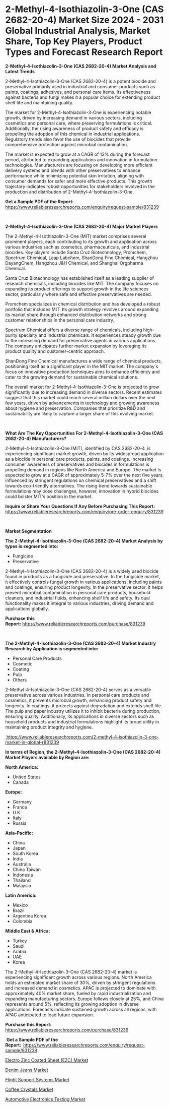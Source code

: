 <p><h1>2-Methyl-4-Isothiazolin-3-One (CAS 2682-20-4) Market Size 2024 - 2031 Global Industrial Analysis, Market Share, Top Key Players, Product Types and Forecast Research Report</h1></p><p><strong>2-Methyl-4-Isothiazolin-3-One (CAS 2682-20-4) Market Analysis and Latest Trends</strong></p>
<p><p>2-Methyl-4-Isothiazolin-3-One (CAS 2682-20-4) is a potent biocide and preservative primarily used in industrial and consumer products such as paints, coatings, adhesives, and personal care items. Its effectiveness against bacteria and fungi makes it a popular choice for extending product shelf life and maintaining quality.</p><p>The market for 2-Methyl-4-Isothiazolin-3-One is experiencing notable growth, driven by increasing demand in various sectors, including cosmetics and personal care, where preserving formulations is critical. Additionally, the rising awareness of product safety and efficacy is propelling the adoption of this chemical in industrial applications. Regulatory trends also favor the use of biocides that provide comprehensive protection against microbial contamination.</p><p>The market is expected to grow at a CAGR of 13% during the forecast period, attributed to expanding applications and innovation in formulation technologies. Manufacturers are focusing on developing more efficient delivery systems and blends with other preservatives to enhance performance while minimizing potential skin irritation, aligning with consumer demands for safer and more effective products. This growth trajectory indicates robust opportunities for stakeholders involved in the production and distribution of 2-Methyl-4-Isothiazolin-3-One.</p></p>
<p><strong>Get a Sample PDF of the Report:&nbsp;</strong> <a href="https://www.reliableresearchreports.com/enquiry/request-sample/831239?utm_campaign=13&utm_medium=2&utm_source=Github&utm_content=ia&utm_term=08102024&utm_id=2-methyl-4-isothiazolin-3-one-cas-2682-20-4">https://www.reliableresearchreports.com/enquiry/request-sample/831239</a></p>
<p>&nbsp;</p>
<p><strong>2-Methyl-4-Isothiazolin-3-One (CAS 2682-20-4) Major Market Players</strong></p>
<p><p>The 2-Methyl-4-Isothiazolin-3-One (MIT) market comprises several prominent players, each contributing to its growth and application across various industries such as cosmetics, pharmaceuticals, and industrial biocides. Key players include Santa Cruz Biotechnology, Promchem, Spectrum Chemical, Leap Labchem, ShanDong Fine Chemical, Hangzhou DayangChem, Hangzhou J&H Chemical, and Shanghai Orgpharma Chemical.</p><p>Santa Cruz Biotechnology has established itself as a leading supplier of research chemicals, including biocides like MIT. The company focuses on expanding its product offerings to support growth in the life sciences sector, particularly where safe and effective preservatives are needed.</p><p>Promchem specializes in chemical distribution and has developed a robust portfolio that includes MIT. Its growth strategy revolves around expanding its market share through enhanced distribution networks and strong customer relationships in the personal care industry.</p><p>Spectrum Chemical offers a diverse range of chemicals, including high-purity specialty and industrial chemicals. It experiences steady growth due to the increasing demand for preservative agents in various applications. The company anticipates further market expansion by leveraging its product quality and customer-centric approach.</p><p>ShanDong Fine Chemical manufactures a wide range of chemical products, positioning itself as a significant player in the MIT market. The company's focus on innovative production techniques aims to enhance efficiency and cater to the growing demand for sustainable chemical solutions.</p><p>The overall market for 2-Methyl-4-Isothiazolin-3-One is projected to grow significantly due to increasing demand in diverse sectors. Recent estimates suggest that this market could reach several million dollars over the next few years, driven by advancements in technology and growing awareness about hygiene and preservation. Companies that prioritize R&D and sustainability are likely to capture a larger share of this evolving market.</p></p>
<p>&nbsp;</p>
<p><strong>What Are The Key Opportunities For 2-Methyl-4-Isothiazolin-3-One (CAS 2682-20-4) Manufacturers?</strong></p>
<p><p>2-Methyl-4-Isothiazolin-3-One (MIT), identified by CAS 2682-20-4, is experiencing significant market growth, driven by its widespread application as a biocide in personal care products, paints, and coatings. Increasing consumer awareness of preservatives and biocides in formulations is propelling demand in regions like North America and Europe. The market is expected to grow at a CAGR of approximately 5-7% over the next five years, influenced by stringent regulations on chemical preservatives and a shift towards eco-friendly alternatives. The rising trend towards sustainable formulations may pose challenges, however, innovation in hybrid biocides could bolster MIT's position in the market.</p></p>
<p><strong>Inquire or Share Your Questions If Any Before Purchasing This Report:</strong> <a href="https://www.reliableresearchreports.com/enquiry/pre-order-enquiry/831239?utm_campaign=13&utm_medium=2&utm_source=Github&utm_content=ia&utm_term=08102024&utm_id=2-methyl-4-isothiazolin-3-one-cas-2682-20-4">https://www.reliableresearchreports.com/enquiry/pre-order-enquiry/831239</a></p>
<p>&nbsp;</p>
<p><strong>Market Segmentation</strong></p>
<p><strong>The 2-Methyl-4-Isothiazolin-3-One (CAS 2682-20-4) Market Analysis by types is segmented into:</strong></p>
<p><ul><li>Fungicide</li><li>Preservative</li></ul></p>
<p><p>2-Methyl-4-Isothiazolin-3-One (CAS 2682-20-4) is a widely used biocide found in products as a fungicide and preservative. In the fungicide market, it effectively controls fungal growth in various applications, including paints and coatings, ensuring product longevity. In the preservative sector, it helps prevent microbial contamination in personal care products, household cleaners, and industrial fluids, enhancing shelf life and safety. Its dual functionality makes it integral to various industries, driving demand and applications globally.</p></p>
<p><strong>Purchase this Report:&nbsp;</strong><a href="https://www.reliableresearchreports.com/purchase/831239?utm_campaign=13&utm_medium=2&utm_source=Github&utm_content=ia&utm_term=08102024&utm_id=2-methyl-4-isothiazolin-3-one-cas-2682-20-4">https://www.reliableresearchreports.com/purchase/831239</a></p>
<p>&nbsp;</p>
<p><strong>The 2-Methyl-4-Isothiazolin-3-One (CAS 2682-20-4) Market Industry Research by Application is segmented into:</strong></p>
<p><ul><li>Personal Care Products</li><li>Cosmetic</li><li>Coating</li><li>Pulp</li><li>Others</li></ul></p>
<p><p>2-Methyl-4-Isothiazolin-3-One (CAS 2682-20-4) serves as a versatile preservative across various industries. In personal care products and cosmetics, it prevents microbial growth, enhancing product safety and longevity. In coatings, it protects against degradation and extends shelf life. The pulp and paper industry utilizes it to inhibit bacteria during production, ensuring quality. Additionally, its applications in diverse sectors such as household products and industrial formulations highlight its broad utility in maintaining product integrity and hygiene.</p></p>
<p><a href="https://www.reliableresearchreports.com/2-methyl-4-isothiazolin-3-one-market-in-global-r831239?utm_campaign=13&utm_medium=2&utm_source=Github&utm_content=ia&utm_term=08102024&utm_id=2-methyl-4-isothiazolin-3-one-cas-2682-20-4">&nbsp;https://www.reliableresearchreports.com/2-methyl-4-isothiazolin-3-one-market-in-global-r831239</a></p>
<p><strong>In terms of Region, the 2-Methyl-4-Isothiazolin-3-One (CAS 2682-20-4) Market Players available by Region are:</strong></p>
<p>
    <p> <strong> North America: </strong>
        <ul>
            <li>United States</li>
            <li>Canada</li>
        </ul>
        </p> 
    <p> <strong> Europe: </strong>
        <ul>
            <li>Germany</li>
            <li>France</li>
            <li>U.K.</li>
            <li>Italy</li>
            <li>Russia</li>
        </ul>
        </p> 
    <p> <strong> Asia-Pacific: </strong>
        <ul>
            <li>China</li>
            <li>Japan</li>
            <li>South Korea</li>
            <li>India</li>
            <li>Australia</li>
            <li>China Taiwan</li>
            <li>Indonesia</li>
            <li>Thailand</li>
            <li>Malaysia</li>
        </ul>
        </p> 
    <p> <strong> Latin America: </strong>
        <ul>
            <li>Mexico</li>
            <li>Brazil</li>
            <li>Argentina Korea</li>
            <li>Colombia</li>
        </ul>
        </p> 
    <p> <strong> Middle East & Africa: </strong>
        <ul>
            <li>Turkey</li>
            <li>Saudi</li>
            <li>Arabia</li>
            <li>UAE</li>
            <li>Korea</li>
        </ul>
    </p>
    </p>
<p><p>The 2-Methyl-4-Isothiazolin-3-One (CAS 2682-20-4) market is experiencing significant growth across various regions. North America holds an estimated market share of 30%, driven by stringent regulations and increased demand in cosmetics. APAC is projected to dominate with approximately 40% market share, fueled by rapid industrialization and expanding manufacturing sectors. Europe follows closely at 25%, and China represents around 5%, reflecting its growing adoption in diverse applications. Forecasts indicate sustained growth across all regions, with APAC anticipated to lead future expansion.</p></p>
<p><strong>Purchase this Report: </strong><a href="https://www.reliableresearchreports.com/purchase/831239?utm_campaign=13&utm_medium=2&utm_source=Github&utm_content=ia&utm_term=08102024&utm_id=2-methyl-4-isothiazolin-3-one-cas-2682-20-4">https://www.reliableresearchreports.com/purchase/831239</a></p>
<p>&nbsp;<strong>Get a Sample PDF of the Report:&nbsp;&nbsp;</strong><a href="https://www.reliableresearchreports.com/enquiry/request-sample/831239?utm_campaign=13&utm_medium=2&utm_source=Github&utm_content=ia&utm_term=08102024&utm_id=2-methyl-4-isothiazolin-3-one-cas-2682-20-4">https://www.reliableresearchreports.com/enquiry/request-sample/831239</a></p>
<p><strong></strong></p>
<p><p><a href="https://github.com/GenaGaines34/Market-Research-Report-List-1/blob/main/electro-zinc-coated-sheet-ezc-market.md?utm_campaign=13&utm_medium=2&utm_source=Github&utm_content=ia&utm_term=08102024&utm_id=2-methyl-4-isothiazolin-3-one-cas-2682-20-4">Electro Zinc Coated Sheet (EZC) Market</a></p><p><a href="https://www.linkedin.com/pulse/investment-opportunities-denim-jeans-sector-risk-analysis-roi-h1xke?utm_campaign=13&utm_medium=2&utm_source=Github&utm_content=ia&utm_term=08102024&utm_id=2-methyl-4-isothiazolin-3-one-cas-2682-20-4">Denim Jeans Market</a></p><p><a href="https://github.com/AbbasMahmud554/Market-Research-Report-List-1/blob/main/flight-support-systems-market.md?utm_campaign=13&utm_medium=2&utm_source=Github&utm_content=ia&utm_term=08102024&utm_id=2-methyl-4-isothiazolin-3-one-cas-2682-20-4">Flight Support Systems Market</a></p><p><a href="https://issuu.com/reportprime-2/docs/coffee-crystals-market-size-2030.pp_423d8d708c01c4?utm_campaign=13&utm_medium=2&utm_source=Github&utm_content=ia&utm_term=08102024&utm_id=2-methyl-4-isothiazolin-3-one-cas-2682-20-4">Coffee Crystals Market</a></p><p><a href="https://www.linkedin.com/pulse/global-automotive-electronics-testing-market-trends-insights-rd8nc?utm_campaign=13&utm_medium=2&utm_source=Github&utm_content=ia&utm_term=08102024&utm_id=2-methyl-4-isothiazolin-3-one-cas-2682-20-4">Automotive Electronics Testing Market</a></p></p>